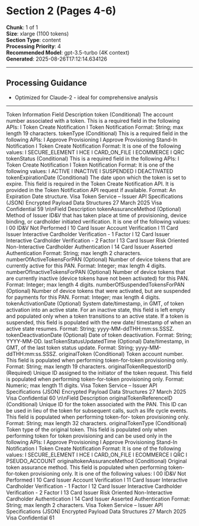 # Section 2 (Pages 4-6)

**Chunk**: 1 of 1  
**Size**: xlarge (1100 tokens)  
**Section Type**: content  
**Processing Priority**: 4  
**Recommended Model**: gpt-3.5-turbo (4K context)  
**Generated**: 2025-08-26T17:12:14.634126

---

## Processing Guidance

- Optimized for Claude-2 - ideal for comprehensive analysis

---

Token Information
Field
Description
token
(Conditional) The account number associated with a token. This is a 
required field in the following APIs:
l
Token Create Notification
l
Token Notification
Format: String; max length 19 characters.
tokenType
(Conditional) This is a required field in the following APIs:
l
Approve Provisioning
l
Approve Provisioning Stand-In Notification
l
Token Create Notification
Format: It is one of the following values:
l
SECURE_ELEMENT
l
HCE
l
CARD_ON_FILE
l
ECOMMERCE
l
QRC
tokenStatus
(Conditional) This is a required field in the following APIs:
l
Token Create Notification
l
Token Notification
Format: It is one of the following values:
l
ACTIVE
l
INACTIVE
l
SUSPENDED
l
DEACTIVATED
tokenExpirationDate
(Conditional) The date upon which the token is set to expire. This 
field is required in the Token Create Notification API. It is provided 
in the Token Notification API request if available.
Format: An Expiration Date structure.
Visa Token Service – Issuer API Specifications (JSON)
Encrypted Payload Data Structures
27 March 2025
Visa Confidential
59
\n\nField
Description
tokenAssuranceMethod
(Optional) Method of Issuer ID&V that has taken place at time of 
provisioning, device binding, or cardholder initiated verification. It 
is one of the following values:
l
00 ID&V Not Performed
l
10 Card Issuer Account Verification
l
11 Card Issuer Interactive Cardholder Verification - 1 Factor
l
12 Card Issuer Interactive Cardholder Verification - 2 Factor
l
13 Card Issuer Risk Oriented Non-Interactive Cardholder 
Authentication
l
14 Card Issuer Asserted Authentication
Format: String; max length 2 characters.
numberOfActiveTokensForPAN
(Optional) Number of device tokens that are currently active for this 
PAN.
Format: Integer; max length 4 digits.
numberOfInactiveTokensForPAN
(Optional) Number of device tokens that are currently inactive 
(device tokens have not been activated) for this PAN.
Format: Integer; max length 4 digits.
numberOfSuspendedTokensForPAN
(Optional) Number of device tokens that were activated, but are 
suspended for payments for this PAN.
Format: Integer; max length 4 digits.
tokenActivationDate
(Optional) System date/timestamp, in GMT, of token activation into 
an active state. For an inactive state, this field is left empty and 
populated only when a token transitions to an active state. If a 
token is suspended, this field is populated with the new date/
timestamp of when an active state resumes.
Format: String; yyyy-MM-ddTHH:mm:ss.SSSZ.
tokenDeactivationDate
(Optional) Date of token deactivation.
Format: String; YYYY-MM-DD.
lastTokenStatusUpdatedTime
(Optional) Date/timestamp, in GMT, of the last token status update.
Format: String; yyyy-MM-ddTHH:mm:ss.SSSZ.
originalToken
(Conditional) Token account number. This field is populated when 
performing token-for-token provisioning only.
Format: String; max length 19 characters.
originalTokenRequestorID
(Required) Unique ID assigned to the initiator of the token request. 
This field is populated when performing token-for-token 
provisioning only.
Format: Numeric; max length 11 digits.
Visa Token Service – Issuer API Specifications (JSON)
Encrypted Payload Data Structures
27 March 2025
Visa Confidential
60
\n\nField
Description
originalTokenReferenceID
(Conditional) Unique ID for the token associated with the PAN. This 
ID can be used in lieu of the token for subsequent calls, such as life 
cycle events. This field is populated when performing token-for-
token provisioning only.
Format: String; max length 32 characters.
originalTokenType
(Conditional) Token type of the original token. This field is 
populated only when performing token for token provisioning and 
can be used only in the following APIs:
l
Approve Provisioning
l
Approve Provisioning Stand-In Notification
l
Token Create Notification
Format: It is one of the following values:
l
SECURE_ELEMENT
l
HCE
l
CARD_ON_FILE
l
ECOMMERCE
l
QRC
l
PSEUDO_ACCOUNT
originaltokenAssuranceMethod
(Conditional) Original token assurance method. This field is 
populated when performing token-for-token provisioning only. It is 
one of the following values:
l
00 ID&V Not Performed
l
10 Card Issuer Account Verification
l
11 Card Issuer Interactive Cardholder Verification - 1 Factor
l
12 Card Issuer Interactive Cardholder Verification - 2 Factor
l
13 Card Issuer Risk Oriented Non-Interactive Cardholder 
Authentication
l
14 Card Issuer Asserted Authentication
Format: String; max length 2 characters.
Visa Token Service – Issuer API Specifications (JSON)
Encrypted Payload Data Structures
27 March 2025
Visa Confidential
61
